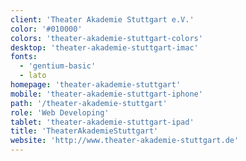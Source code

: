 ```yaml
---
client: 'Theater Akademie Stuttgart e.V.'
color: '#010000'
colors: 'theater-akademie-stuttgart-colors'
desktop: 'theater-akademie-stuttgart-imac'
fonts:
  - 'gentium-basic'
  - lato
homepage: 'theater-akademie-stuttgart'
mobile: 'theater-akademie-stuttgart-iphone'
path: '/theater-akademie-stuttgart'
role: 'Web Developing'
tablet: 'theater-akademie-stuttgart-ipad'
title: 'TheaterAkademieStuttgart'
website: 'http://www.theater-akademie-stuttgart.de'
---
```

